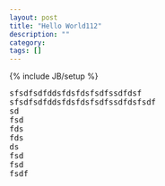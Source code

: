 ```yaml
---
layout: post
title: "Hello World112"
description: ""
category:
tags: []
---
```

{% include JB/setup %}
<pre>
sfsdfsdfddsfdsfdsfsdfssdfdsf
sfsdfsdfddsfdsfdsfsdfssdfdsfsdf
sd
fsd
fds
fds
ds
fsd
fsd
fsdf
</pre>
